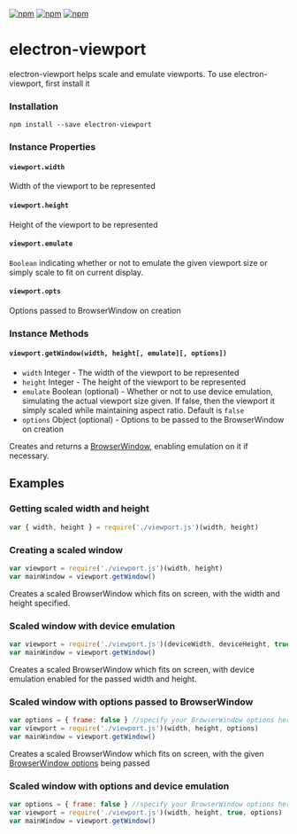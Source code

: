 [![npm](https://img.shields.io/npm/v/electron-viewport.svg)]() [![npm](https://img.shields.io/npm/dt/electron-viewport.svg)]() [![npm](https://img.shields.io/npm/l/electron-viewport.svg)]()

# electron-viewport
electron-viewport helps scale and emulate viewports. To use electron-viewport, first install it

### Installation
`npm install --save electron-viewport`

### Instance Properties
#### `viewport.width`
Width of the viewport to be represented

#### `viewport.height`
Height of the viewport to be represented

#### `viewport.emulate`
`Boolean` indicating whether or not to emulate the given viewport size or simply scale to fit on current display.

#### `viewport.opts`
Options passed to BrowserWindow on creation

### Instance Methods
#### `viewport.getWindow(width, height[, emulate][, options])`
* `width` Integer - The width of the viewport to be represented
* `height` Integer - The height of the viewport to be represented
* `emulate` Boolean (optional) - Whether or not to use device emulation, simulating the actual viewport size given. If false, then the viewport it simply scaled while maintaining aspect ratio. Default is `false`
* `options` Object (optional) - Options to be passed to the BrowserWindow on creation

Creates and returns a [BrowserWindow](https://github.com/electron/electron/blob/master/docs/api/browser-window.md), enabling emulation on it if necessary.

## Examples

### Getting scaled width and height

```javascript
var { width, height } = require('./viewport.js')(width, height)
```

### Creating a scaled window

```javascript
var viewport = require('./viewport.js')(width, height)
var mainWindow = viewport.getWindow()
```
Creates a scaled BrowserWindow which fits on screen, with the width and height specified.

### Scaled window with device emulation

```javascript
var viewport = require('./viewport.js')(deviceWidth, deviceHeight, true)
var mainWindow = viewport.getWindow()
```
Creates a scaled BrowserWindow which fits on screen, with device emulation enabled for the passed width and height.

### Scaled window with options passed to BrowserWindow

```javascript
var options = { frame: false } //specify your BrowserWindow options here, just an example
var viewport = require('./viewport.js')(width, height, options)
var mainWindow = viewport.getWindow()
```
Creates a scaled BrowserWindow which fits on screen, with the given [BrowserWindow options](https://github.com/electron/electron/blob/master/docs/api/browser-window.md) being passed

### Scaled window with options and device emulation

```javascript
var options = { frame: false } //specify your BrowserWindow options here, just an example
var viewport = require('./viewport.js')(width, height, true, options)
var mainWindow = viewport.getWindow()
```

